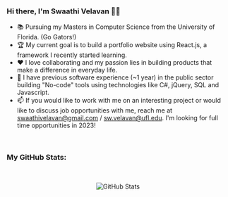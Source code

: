 ### Hi there, I'm Swaathi Velavan :wave:&#127997;

- :books: Pursuing my Masters in Computer Science from the University of Florida. (Go Gators!)
- :trophy: My current goal is to build a portfolio website using React.js, a framework I recently started learning.
- :hearts: I love collaborating and my passion lies in building products that make a difference in everyday life. 
- :office: I have previous software experience (~1 year) in the public sector building "No-code" tools using technologies like C#, jQuery, SQL and Javascript.
- 📫 If you would like to work with me on an interesting project or would like to discuss job opportunities with me, reach me at swaathivelavan@gmail.com / sw.velavan@ufl.edu. I'm looking for full time opportunities in 2023! 

<br/>

### My GitHub Stats:
<br/>

<div align="center">
  
<img src="https://github-readme-streak-stats.herokuapp.com/?user=swaathivelavan" alt="GitHub Stats" /> <br/><br/>
  
</div>


<!--
**swaathivelavan/swaathivelavan** is a ✨ _special_ ✨ repository because its `README.md` (this file) appears on your GitHub profile.

Here are some ideas to get you started:

- 🔭 I’m currently working on ...
- 🌱 I’m currently learning ...
- 👯 I’m looking to collaborate on ...
- 🤔 I’m looking for help with ...
- 💬 Ask me about ...
- 📫 How to reach me: ...
- 😄 Pronouns: ...
- ⚡ Fun fact: ...
-->
